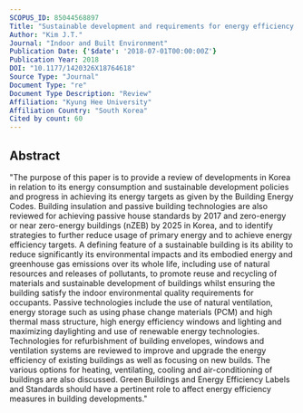 ```yaml
---
SCOPUS_ID: 85044568897
Title: "Sustainable development and requirements for energy efficiency in buildings – The Korean perspectives"
Author: "Kim J.T."
Journal: "Indoor and Built Environment"
Publication Date: {'$date': '2018-07-01T00:00:00Z'}
Publication Year: 2018
DOI: "10.1177/1420326X18764618"
Source Type: "Journal"
Document Type: "re"
Document Type Description: "Review"
Affiliation: "Kyung Hee University"
Affiliation Country: "South Korea"
Cited by count: 60
---
```


## Abstract
"The purpose of this paper is to provide a review of developments in Korea in relation to its energy consumption and sustainable development policies and progress in achieving its energy targets as given by the Building Energy Codes. Building insulation and passive building technologies are also reviewed for achieving passive house standards by 2017 and zero-energy or near zero-energy buildings (nZEB) by 2025 in Korea, and to identify strategies to further reduce usage of primary energy and to achieve energy efficiency targets. A defining feature of a sustainable building is its ability to reduce significantly its environmental impacts and its embodied energy and greenhouse gas emissions over its whole life, including use of natural resources and releases of pollutants, to promote reuse and recycling of materials and sustainable development of buildings whilst ensuring the building satisfy the indoor environmental quality requirements for occupants. Passive technologies include the use of natural ventilation, energy storage such as using phase change materials (PCM) and high thermal mass structure, high energy efficiency windows and lighting and maximizing daylighting and use of renewable energy technologies. Technologies for refurbishment of building envelopes, windows and ventilation systems are reviewed to improve and upgrade the energy efficiency of existing buildings as well as focusing on new builds. The various options for heating, ventilating, cooling and air-conditioning of buildings are also discussed. Green Buildings and Energy Efficiency Labels and Standards should have a pertinent role to affect energy efficiency measures in building developments."
